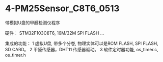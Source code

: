 # 4-PM25Sensor_C8T6_0513
带模拟U盘的甲醛检测仪程序

硬件：
STM32F103C8T6,  16M/32M SPI FLASH ...

集成的功能：
1 虚拟U盘, 带多个分卷, 物理实体可以是ROM FLASH, SPI FLASH, SD CARD。
2 甲醛传感器，DHT11 传感器驱动。
3 软件定时器功能, os_timer.c, os_timer.h

